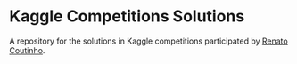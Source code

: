 # Kaggle Competitions Solutions
A repository for the solutions in Kaggle competitions participated by [Renato Coutinho](https://www.kaggle.com/rdcoutinho).
